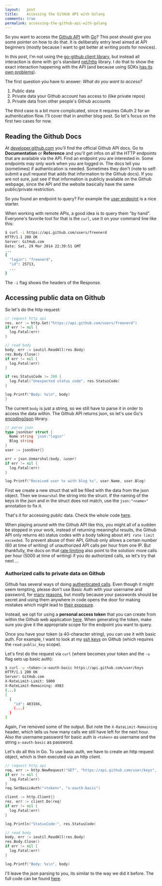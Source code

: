 ```yaml
---
layout:   post
title:    Accessing the GitHub API with Golang
comments: true
permalink: accessing-the-github-api-with-golang
---
```


So you want to access the [Github API](http://developer.github.com]) with [Go](http://golang.org)? This post should give you some pointer on how to do that. It is deliberatly entry level aimed at API beginners (mostly because I want to get better at writing posts for novices).

In this post, I'm not using the [go-github client library](https://github.com/google/go-github/), but instead all interaction is done with go's standard [net/http](http://golang.org/pkg/net/http/) library. I do that to show the exact interaction happening with the API (and because using SDKs [has its own problems](http://blog.programmableweb.com/2013/11/25/runscopes-sheehan-sdks-add-unnecessary-layers-of-abstraction/)).

The first question you have to answer: _What do you want to access?_

  1. Public data
  1. Private data your Github account has access to (like private repos)
  1. Private data from other people's Github accounts

The third case is a bit more complicated, since it requires OAuth 2 for an  authentication flow. I'll cover that in another blog post. So let's focus on the first two cases for now.

## Reading the Github Docs

At [developer.github.com](http://developer.github.com) you'll find the official Github API docs. Go to __Documentation__ or __Reference__ and you'll get infos on all the HTTP endpoints that are available via the API. Find an endpoint you are interested in. Some endpoints may only work when you are logged in. The docs tell you (sometimes) if authentication is needed. Sometimes they don't (note to self: submit a pull request that adds that information to the Github docs). If you are not sure, just see if that information is publicly available on the Github webpage, since the API and the website basically have the same public/private restriction.

So you found an endpoint to query? For example the [user endpoint](http://developer.github.com/v3/users/#get-a-single-user) is a nice starter.

When working with remote APIs, a good idea is to query them "by hand". Everyone's favorite tool for that is the `curl`, use it on your command line like this:

```bash
$ curl -i https://api.github.com/users/freenerd
HTTP/1.1 200 OK
Server: GitHub.com
Date: Sat, 29 Mar 2014 22:39:51 GMT
...
{
  "login": "freenerd",
  "id": 25713,
  ...
}
```

The `-i` flag shows the headers of the Response.

## Accessing public data on Github

So let's do the http request:

```go
// request http api
res, err := http.Get("https://api.github.com/users/freenerd")
if err != nil {
  log.Fatal(err)
}

// read body
body, err := ioutil.ReadAll(res.Body)
res.Body.Close()
if err != nil {
  log.Fatal(err)
}

if res.StatusCode != 200 {
  log.Fatal("Unexpected status code", res.StatusCode)
}

log.Printf("Body: %s\n", body)
}
```

The current `body` is just a string, so we still have to parse it in order to access the data within. The Github API returns json, so let's use Go's [encoding/json](http://golang.org/pkg/encoding/json/) library.

```go
// parse json
type jsonUser struct {
  Name string `json:"login"`
  Blog string
}
user := jsonUser{}

err = json.Unmarshal(body, &user)
if err != nil {
  log.Fatal(err)
}

log.Printf("Received user %s with blog %s", user.Name, user.Blog)
```

First we create a new struct that will be filled with the data from the json object. Then we `Unmarshal` the string into the struct. If the naming of the keys in the json and in the struct does not match, use the `json:"<name>"` annotation to fix it.

That's it for accessing public data. Check the whole code [here](http://play.golang.org/p/Ksa2e3es39).

When playing around with the Github API like this, you might all of a sudden be stopped in your work, instead of returning meaningful results, the Github API only returns `403` status codes with a body talking about `API rate limit exceeded`. To prevent abuse of their API, Github only allows a certain number (60 at time of writing) of unauthorized API calls per hour from one IP. But thankfully, the docs on that [rate limiting](http://developer.github.com/v3/#rate-limiting) also point to the solution: more calls per hour (5000 at time of writing) if you do authorized calls, so let's try that next ...

### Authorized calls to private data on Github

Github has several ways of doing [authenticated calls](http://developer.github.com/v3/#authentication). Even though it might seem tempting, please don't use Basic Auth with your username and password, for [many](http://adrianotto.com/2013/02/why-http-basic-auth-is-bad/) [reasons](http://swaggadocio.com/post/48223179207/why-the-hell-does-your-api-still-use-http-basic-auth), but mostly because your passwords should be secret and using them anywhere in code opens the door for making mistakes which might lead to [their exposure](https://github.com/pjlowry/Github-Client/issues/1).

Instead, we opt for using a __personal access token__ that you can create from within the Github web application [here](https://github.com/settings/applications). When generating the token, make sure you give it the appropriate scope for the endpoint you want to query.

Once you have your token (a 40-character string), you can use it with basic auth. For example, I want to look at my [ssh keys](http://developer.github.com/v3/users/keys/#list-your-public-keys) on Github (which requires the `read:public_key` scope).

Let's first do the request via `curl` (where <token> becomes your token and the `-u` flag sets up basic auth):

```bash
$ curl -u <token>:x-oauth-basic https://api.github.com/user/keys
HTTP/1.1 200 OK
Server: GitHub.com
X-RateLimit-Limit: 5000
X-RateLimit-Remaining: 4983
(...)
[
  {
    "id": 483166,
    (...)
  }
]
```

Again, I've removed some of the output. But note the `X-RateLimit-Remaining` header, which tells us how many calls we still have left for the next hour. Also the username:password for basic auth is `<token>` as username and the string `x-oauth-basic` as password.

Let's do all this in Go. To use basic auth, we have to create an http request object, which is then executed via an http client.

```go
// request http api
req, err := http.NewRequest("GET", "https://api.github.com/user/keys", nil)
if err != nil {
  log.Fatal(err)
}
req.SetBasicAuth("<token>", "x-oauth-basic")

client := http.Client{}
res, err := client.Do(req)
if err != nil {
  log.Fatal(err)
}

log.Println("StatusCode:", res.StatusCode)

// read body
body, err := ioutil.ReadAll(res.Body)
res.Body.Close()
if err != nil {
  log.Fatal(err)
}

log.Printf("Body: %s\n", body)
```

I'll leave the _json_ parsing to you, its similar to the way we did it before. The full code can be found [here](http://play.golang.org/p/8fgeVOUkry).
